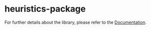 # heuristics-package

For further details about the library, please refer to the [Documentation](https://hiconfit.manleviet.info).